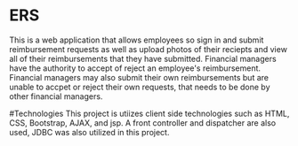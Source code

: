 # ERS
This is a web application that allows employees so sign in and submit reimbursement requests as well as upload photos of their reciepts
and view all of their reimbursements that they have submitted. Financial managers have the authority to accept of reject an employee's
reimbursement. Financial managers may also submit their own reimbursements but are unable to accpet or reject their own requests, that needs
to be done by other financial managers.

#Technologies
This project is utiizes client side technologies such as HTML, CSS, Bootstrap, AJAX, and jsp. A front controller and dispatcher are also
used, JDBC was also utilized in this project.
